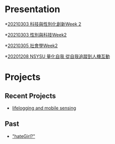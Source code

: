 # Presentation

*[20210303 科技與性別化創新Week 2](https://docs.google.com/presentation/d/e/2PACX-1vTN2rpW0xlX9GCNsYkwJX-LPNpdWALOadZvUpsQFgD5ZFa67YQIM2twBgSKTOfk5Za245FYoVYPzP7W/pub?start=false&loop=false&delayms=3000)

*[20210303 性別與科技Week2 ](https://docs.google.com/presentation/d/e/2PACX-1vSMSxyUg_r13EnsD2E2bTvIjmgI45nJ7K9Y4xC28y_2iNN10uKXcvLLmiPtT_TRaubXClTt62TSnsxQ/pub?start=false&loop=false&delayms=3000)

*[20210305 社會學Week2](https://docs.google.com/presentation/d/e/2PACX-1vTBNtrBw09kzJIO1BIVE0yofrA4eMI6hUOBBz0D3XvsykrvZS8FhkEuHTMiovIQxw535pQ1FqkpxEKk/pub?start=false&loop=false&delayms=3000)

*[20201208 NSYSU 量化自我 從自我追蹤到人機互動]()

# Projects

## Recent Projects
* [lifelogging and mobile sensing]()

## Past
* ["hateGirl?"]()

